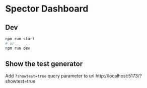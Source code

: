 # Spector Dashboard

## Dev

```bash
npm run start
# or
npm run dev
```

## Show the test generator

Add `?showtest=true` query parameter to url http://localhost:5173/?showtest=true
